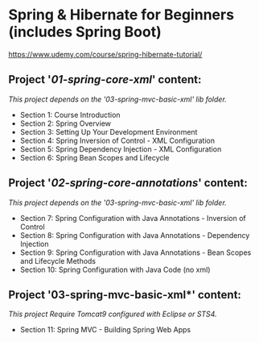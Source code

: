 # Spring & Hibernate for Beginners (includes Spring Boot)

https://www.udemy.com/course/spring-hibernate-tutorial/

## Project '*01-spring-core-xml*' content:
*This project depends on the '03-spring-mvc-basic-xml' lib folder.*
* Section 1: Course Introduction
* Section 2: Spring Overview
* Section 3: Setting Up Your Development Environment
* Section 4: Spring Inversion of Control - XML Configuration
* Section 5: Spring Dependency Injection - XML Configuration
* Section 6: Spring Bean Scopes and Lifecycle

## Project '*02-spring-core-annotations*' content:
*This project depends on the '03-spring-mvc-basic-xml' lib folder.*
* Section 7: Spring Configuration with Java Annotations - Inversion of Control
* Section 8: Spring Configuration with Java Annotations - Dependency Injection
* Section 9: Spring Configuration with Java Annotations - Bean Scopes and Lifecycle Methods
* Section 10: Spring Configuration with Java Code (no xml)

## Project '03-spring-mvc-basic-xml*' content:
*This project Require Tomcat9 configured with Eclipse or STS4.*
* Section 11: Spring MVC - Building Spring Web Apps
